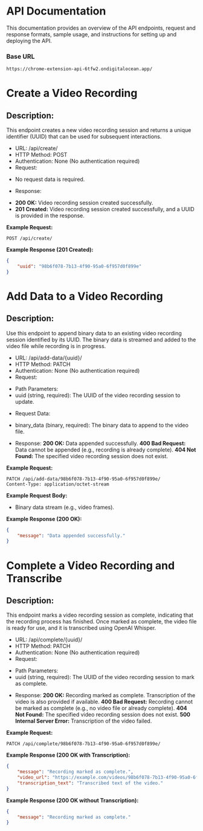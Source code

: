 # API Documentation
This documentation provides an overview of the API endpoints, request and response formats, sample usage, and instructions for setting up and deploying the API.

### Base URL
```bash
https://chrome-extension-api-6tfw2.ondigitalocean.app/
```

# Create a Video Recording

## Description:
This endpoint creates a new video recording session and returns a unique identifier (UUID) that can be used for subsequent interactions.

* URL: /api/create/
* HTTP Method: POST
* Authentication: None (No authentication required)
* Request:
- No request data is required.
* Response:
- **200 OK:** Video recording session created successfully.
- **201 Created:** Video recording session created successfully, and a UUID is provided in the response.

**Example Request:**

```http
POST /api/create/
```

**Example Response (201 Created):**

```json
{
    "uuid": "98b6f078-7b13-4f90-95a0-6f957d0f899e"
}
```

# Add Data to a Video Recording

## Description:
Use this endpoint to append binary data to an existing video recording session identified by its UUID. The binary data is streamed and added to the video file while recording is in progress.

* URL: /api/add-data/{uuid}/
* HTTP Method: PATCH
* Authentication: None (No authentication required)
* Request:
- Path Parameters:
- uuid (string, required): The UUID of the video recording session to update.
* Request Data:
- binary_data (binary, required): The binary data to append to the video file.
* Response:
**200 OK:** Data appended successfully.
**400 Bad Request:** Data cannot be appended (e.g., recording is already complete).
**404 Not Found:** The specified video recording session does not exist.

**Example Request:**

```http
PATCH /api/add-data/98b6f078-7b13-4f90-95a0-6f957d0f899e/
Content-Type: application/octet-stream
```

**Example Request Body:**
- Binary data stream (e.g., video frames).

**Example Response (200 OK):**

```json
{
    "message": "Data appended successfully."
}
```

# Complete a Video Recording and Transcribe

## Description:
This endpoint marks a video recording session as complete, indicating that the recording process has finished. Once marked as complete, the video file is ready for use, and it is transcribed using OpenAI Whisper.

* URL: /api/complete/{uuid}/
* HTTP Method: PATCH
* Authentication: None (No authentication required)
* Request:
- Path Parameters:
- uuid (string, required): The UUID of the video recording session to mark as complete.
* Response:
**200 OK:** Recording marked as complete. Transcription of the video is also provided if available.
**400 Bad Request:** Recording cannot be marked as complete (e.g., no video file or already complete).
**404 Not Found:** The specified video recording session does not exist.
**500 Internal Server Error:** Transcription of the video failed.

**Example Request:**

```http
PATCH /api/complete/98b6f078-7b13-4f90-95a0-6f957d0f899e/
```

**Example Response (200 OK with Transcription):**
```json
{
    "message": "Recording marked as complete.",
    "video_url": "https://example.com/videos/98b6f078-7b13-4f90-95a0-6f957d0f899e.mp4",
    "transcription_text": "Transcribed text of the video."
}
```

**Example Response (200 OK without Transcription):**

```json
{
    "message": "Recording marked as complete."
}
```